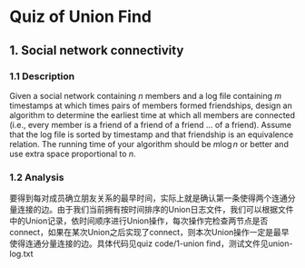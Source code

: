 # Quiz of Union Find

## 1. Social network connectivity

### 1.1 Description

Given a social network containing $n$ members and a log file containing $m$ timestamps at which times pairs of members formed friendships, design an algorithm to determine the earliest time at which all members are connected (i.e., every member is a friend of a friend of a friend ... of a friend). Assume that the log file is sorted by timestamp and that friendship is an equivalence relation. The running time of your algorithm should be $m\log{n}$ or better and use extra space proportional to $n$.

### 1.2 Analysis

要得到每对成员确立朋友关系的最早时间，实际上就是确认第一条使得两个连通分量连接的边。由于我们当前拥有按时间排序的Union日志文件，我们可以根据文件中的Union记录，依时间顺序进行Union操作，每次操作完检查两节点是否connect，如果在某次Union之后实现了connect，则本次Union操作一定是最早使得连通分量连接的边。具体代码见quiz code/1-union find，测试文件见union-log.txt






